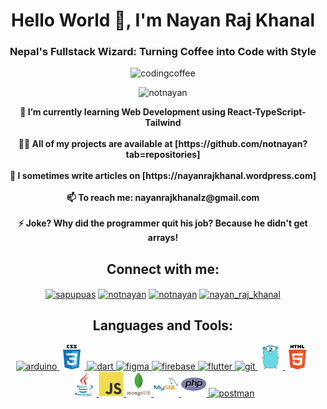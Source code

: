<h1 align="center">Hello World 👋, I'm Nayan Raj Khanal</h1>
<h3 align="center">Nepal's Fullstack Wizard: Turning Coffee into Code with Style</h3>

<p align="center">
  <img alt="codingcoffee" width="700" src="https://gifdb.com/images/high/cartoon-character-louise-belcher-coding-is-fun-ctmkcciuc1gyxos2.gif">
</p>

<p align="center">
  <img src="https://github-readme-stats.vercel.app/api/top-langs?username=notnayan&show_icons=true&locale=en&layout=compact" alt="notnayan" />
</p>

<p align="center">
  <b>🔭 I’m currently learning Web Development using React-TypeScript-Tailwind</b><br/><br/>
  <b>👨‍💻 All of my projects are available at [https://github.com/notnayan?tab=repositories]</b><br/><br/>
  <b>📝 I sometimes write articles on [https://nayanrajkhanal.wordpress.com]</b><br/><br/>
  <b>📫 To reach me: nayanrajkhanalz@gmail.com</b><br/><br/>
  <b>⚡ Joke? Why did the programmer quit his job? Because he didn't get arrays!</b>
</p>

<h2 align="center">Connect with me:</h2>
<p align="center">
<a href="https://twitter.com/sapupuas" target="blank"><img align="center" src="https://cdn-icons-png.flaticon.com/512/11023/11023504.png" alt="sapupuas" height="50" width="50" /></a>
<a href="https://github.com/notnayan" target="blank"><img align="center" src="https://cdn-icons-png.flaticon.com/512/11023/11023043.png" alt="notnayan" height="50" width="50" /></a>
<a href="https://fb.com/notnayan" target="blank"><img align="center" src="https://cdn-icons-png.flaticon.com/512/11023/11023391.png" alt="notnayan" height="50" width="50" /></a>
<a href="https://instagram.com/nayan_raj_khanal" target="blank"><img align="center" src="https://cdn-icons-png.flaticon.com/512/11023/11023406.png" alt="nayan_raj_khanal" height="50" width="50" /></a>
</p>

<h2 align="center">Languages and Tools:</h2>
<p align="center"> <a href="https://www.arduino.cc/" target="_blank" rel="noreferrer"> <img src="https://cdn.worldvectorlogo.com/logos/arduino-1.svg" alt="arduino" width="40" height="40"/> </a> <a href="https://www.w3schools.com/css/" target="_blank" rel="noreferrer"> <img src="https://raw.githubusercontent.com/devicons/devicon/master/icons/css3/css3-original-wordmark.svg" alt="css3" width="40" height="40"/> </a> <a href="https://dart.dev" target="_blank" rel="noreferrer"> <img src="https://www.vectorlogo.zone/logos/dartlang/dartlang-icon.svg" alt="dart" width="40" height="40"/> </a> <a href="https://www.figma.com/" target="_blank" rel="noreferrer"> <img src="https://www.vectorlogo.zone/logos/figma/figma-icon.svg" alt="figma" width="40" height="40"/> </a> <a href="https://firebase.google.com/" target="_blank" rel="noreferrer"> <img src="https://www.vectorlogo.zone/logos/firebase/firebase-icon.svg" alt="firebase" width="40" height="40"/> </a> <a href="https://flutter.dev" target="_blank" rel="noreferrer"> <img src="https://www.vectorlogo.zone/logos/flutterio/flutterio-icon.svg" alt="flutter" width="40" height="40"/> </a> <a href="https://git-scm.com/" target="_blank" rel="noreferrer"> <img src="https://www.vectorlogo.zone/logos/git-scm/git-scm-icon.svg" alt="git" width="40" height="40"/> </a> <a href="https://golang.org" target="_blank" rel="noreferrer"> <img src="https://raw.githubusercontent.com/devicons/devicon/master/icons/go/go-original.svg" alt="go" width="40" height="40"/> </a> <a href="https://www.w3.org/html/" target="_blank" rel="noreferrer"> <img src="https://raw.githubusercontent.com/devicons/devicon/master/icons/html5/html5-original-wordmark.svg" alt="html5" width="40" height="40"/> </a> <a href="https://www.java.com" target="_blank" rel="noreferrer"> <img src="https://raw.githubusercontent.com/devicons/devicon/master/icons/java/java-original.svg" alt="java" width="40" height="40"/> </a> <a href="https://developer.mozilla.org/en-US/docs/Web/JavaScript" target="_blank" rel="noreferrer"> <img src="https://raw.githubusercontent.com/devicons/devicon/master/icons/javascript/javascript-original.svg" alt="javascript" width="40" height="40"/> </a> <a href="https://www.mongodb.com/" target="_blank" rel="noreferrer"> <img src="https://raw.githubusercontent.com/devicons/devicon/master/icons/mongodb/mongodb-original-wordmark.svg" alt="mongodb" width="40" height="40"/> </a> <a href="https://www.mysql.com/" target="_blank" rel="noreferrer"> <img src="https://raw.githubusercontent.com/devicons/devicon/master/icons/mysql/mysql-original-wordmark.svg" alt="mysql" width="40" height="40"/> </a> <a href="https://www.php.net" target="_blank" rel="noreferrer"> <img src="https://raw.githubusercontent.com/devicons/devicon/master/icons/php/php-original.svg" alt="php" width="40" height="40"/> </a> <a href="https://postman.com" target="_blank" rel="noreferrer"> <img src="https://www.vectorlogo.zone/logos/getpostman/getpostman-icon.svg" alt="postman" width="40" height="40"/> </a> </p>
